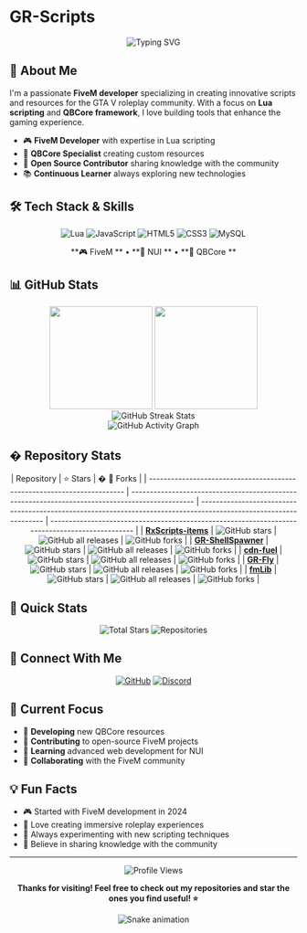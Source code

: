 # GR-Scripts

<div align="center">
  <img src="https://readme-typing-svg.herokuapp.com?font=Fira+Code&pause=1000&color=00D9FF&center=true&vCenter=true&width=435&lines=Hi+I'm+GR+-+scripts;Lua+Developer;Script+Creator;Always+Coding!" alt="Typing SVG" />
</div>

## 🚀 About Me

I'm a passionate **FiveM developer** specializing in creating innovative scripts and resources for the GTA V roleplay community. With a focus on **Lua scripting** and **QBCore framework**, I love building tools that enhance the gaming experience.

- 🎮 **FiveM Developer** with expertise in Lua scripting
- 🔧 **QBCore Specialist** creating custom resources
- 🌟 **Open Source Contributor** sharing knowledge with the community
- 📚 **Continuous Learner** always exploring new technologies

## 🛠️ Tech Stack & Skills

<div align="center">

![Lua](https://img.shields.io/badge/lua-%232C2D72.svg?style=for-the-badge&logo=lua&logoColor=white)
![JavaScript](https://img.shields.io/badge/javascript-%23323330.svg?style=for-the-badge&logo=javascript&logoColor=%23F7DF1E)
![HTML5](https://img.shields.io/badge/html5-%23E34F26.svg?style=for-the-badge&logo=html5&logoColor=white)
![CSS3](https://img.shields.io/badge/css3-%231572B6.svg?style=for-the-badge&logo=css3&logoColor=white)
![MySQL](https://img.shields.io/badge/mysql-4479A1.svg?style=for-the-badge&logo=mysql&logoColor=white)

</div>

<div align="center">

**🎮 FiveM ** • **📱 NUI ** • **🔧 QBCore ** 

</div>

## 📊 GitHub Stats

<div align="center">
  <img height="180em" src="https://github-readme-stats.vercel.app/api?username=GR-Scripts-25&show_icons=true&theme=radical&include_all_commits=true&count_private=true"/>
  <img height="180em" src="https://github-readme-stats.vercel.app/api/top-langs/?username=GR-Scripts-25&layout=compact&langs_count=7&theme=radical"/>
</div>

<div align="center">
  <img src="https://streak-stats.demolab.com?user=GR-Scripts-25&theme=radical&hide_border=false" alt="GitHub Streak Stats" />
</div>

<div align="center">
  <img src="https://github-readme-activity-graph.vercel.app/graph?username=GR-Scripts-25&theme=redical&hide_border=true" alt="GitHub Activity Graph" />
</div>

## � Repository Stats

<div align="center">

| Repository | ⭐ Stars | �
🍴 Forks |
| ----------------------------------------------------------------------- | ----------------------------------------------------------------------------------------------- | ----------------------------------------------------------------------------------------------------------------- | ----------------------------------------------------------------------------------------------- |
| **[RxScripts-items](https://github.com/GR-Scripts-25/RxScripts-items)** | ![GitHub stars](https://img.shields.io/github/stars/GR-Scripts-25/RxScripts-items?style=social) | ![GitHub all releases](https://img.shields.io/github/downloads/GR-Scripts-25/RxScripts-items/total?color=success) | ![GitHub forks](https://img.shields.io/github/forks/GR-Scripts-25/RxScripts-items?style=social) |
| **[GR-ShellSpawner](https://github.com/GR-Scripts-25/GR-ShellSpawner)** | ![GitHub stars](https://img.shields.io/github/stars/GR-Scripts-25/GR-ShellSpawner?style=social) | ![GitHub all releases](https://img.shields.io/github/downloads/GR-Scripts-25/GR-ShellSpawner/total?color=success) | ![GitHub forks](https://img.shields.io/github/forks/GR-Scripts-25/GR-ShellSpawner?style=social) |
| **[cdn-fuel](https://github.com/GR-Scripts-25/cdn-fuel)** | ![GitHub stars](https://img.shields.io/github/stars/GR-Scripts-25/cdn-fuel?style=social) | ![GitHub all releases](https://img.shields.io/github/downloads/GR-Scripts-25/cdn-fuel/total?color=success) | ![GitHub forks](https://img.shields.io/github/forks/GR-Scripts-25/cdn-fuel?style=social) |
| **[GR-Fly](https://github.com/GR-Scripts-25/GR-Fly)** | ![GitHub stars](https://img.shields.io/github/stars/GR-Scripts-25/GR-Fly?style=social) | ![GitHub all releases](https://img.shields.io/github/downloads/GR-Scripts-25/GR-Fly/total?color=success) | ![GitHub forks](https://img.shields.io/github/forks/GR-Scripts-25/GR-Fly?style=social) |
| **[fmLib](https://github.com/GR-Scripts-25/fmLib)** | ![GitHub stars](https://img.shields.io/github/stars/GR-Scripts-25/fmLib?style=social) | ![GitHub all releases](https://img.shields.io/github/downloads/GR-Scripts-25/fmLib/total?color=success) | ![GitHub forks](https://img.shields.io/github/forks/GR-Scripts-25/fmLib?style=social) |

</div>


## 🎯 Quick Stats

<div align="center">

![Total Stars](https://img.shields.io/badge/Total%20Stars-1+-yellow?style=for-the-badge&logo=star&logoColor=white)
![Repositories](https://img.shields.io/badge/Repositories-7-blue?style=for-the-badge&logo=github&logoColor=white)

</div>

## 🤝 Connect With Me

<div align="center">

[![GitHub](https://img.shields.io/badge/GitHub-100000?style=for-the-badge&logo=github&logoColor=white)](https://github.com/GR-Scripts-25)
[![Discord](https://img.shields.io/badge/Discord-7289DA?style=for-the-badge&logo=discord&logoColor=white)](https://discord.gg/your-discord)

</div>

## 🎯 Current Focus

- 🔨 **Developing** new QBCore resources
- 🌟 **Contributing** to open-source FiveM projects
- 📖 **Learning** advanced web development for NUI
- 🤝 **Collaborating** with the FiveM community

## 💡 Fun Facts

- 🎮 Started with FiveM development in 2024
- 🚀 Love creating immersive roleplay experiences
- 🔧 Always experimenting with new scripting techniques
- 🌟 Believe in sharing knowledge with the community

---

<div align="center">
  <img src="https://komarev.com/ghpvc/?username=GR-Scripts-25&label=Profile%20views&color=0e75b6&style=flat" alt="Profile Views" />
  
  **Thanks for visiting! Feel free to check out my repositories and star the ones you find useful! ⭐**
</div>

<div align="center">
  <img src="https://github.com/GR-Scripts-25/GR-Scripts-25/blob/output/github-contribution-grid-snake.svg" alt="Snake animation" />
</div>
